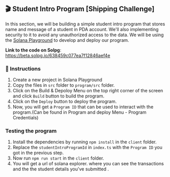 ## 🎬 Student Intro Program [Shipping Challenge]

In this section, we will be building a simple student intro program that stores name and message of a student in PDA account. We'll also implementing security to it to avoid any unauthorized access to the data. We will be using the [Solana Playground](https://beta.solpg.io) to develop and deploy our program.

<b>Link to the code on Solpg</b>: https://beta.solpg.io/638459c077ea7f12846aef4e

### 📝 Instructions
1. Create a new project in Solana Playground
2. Copy the files in `src` folder to `program/src` folder.
3. Click on the Build & Depoloy Menu on the top right corner of the screen and click  `Build` button to build the program.
4. Click on the `Deploy` button to deploy the program.
5. Now, you will get a `Program ID` that can be used to interact with the program.(Can be found in Program and deploy Menu - Program Credentials)

### Testing the program
1. Install the dependencies by running `npm install` in the `client` folder.
2. Replace the `studentIntroProgramId` in `index.ts` with the `Program ID` you got in the previous step.
3. Now run `npm run start` in the `client` folder.
4. You will get a url of solana explorer. where you can see the transactions and the the student details you've submitted .